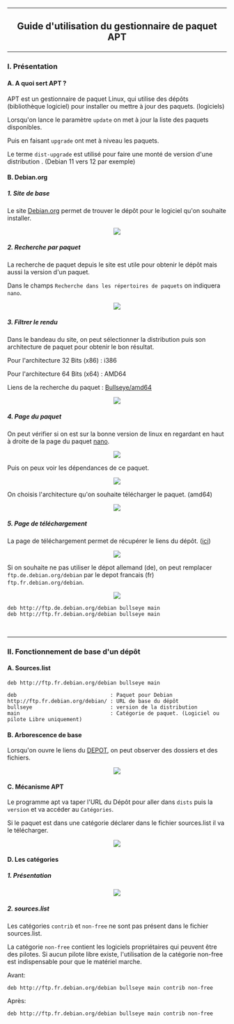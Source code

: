----------------------------------------------------------------------------------------------------------------------------------------------------------------
## <p align='center'> Guide d'utilisation du gestionnaire de paquet APT </p>

----------------------------------------------------------------------------------------------------------------------------------------------------------------
### I. Présentation
#### A. A quoi sert APT ? 
APT est un gestionnaire de paquet Linux, qui utilise des dépôts (bibliothèque logiciel) pour installer ou mettre à jour des paquets. (logiciels)

Lorsqu'on lance le paramètre `update` on met à jour la liste des paquets disponibles.

Puis en faisant `upgrade` ont met à niveau les paquets.

Le terme `dist-upgrade` est utilisé pour faire une monté de version d'une distribution . (Debian 11 vers 12 par exemple)

#### B. Debian.org
##### 1. Site de base
Le site [Debian.org](https://www.debian.org/distrib/packages) permet de trouver le dépôt pour le logiciel qu'on souhaite installer.

<p align='center'> <img src='https://github.com/MarcJaffre/Linux/assets/35907/deaade3b-7ee6-470e-91c3-9c2e3e483c14' /> </p>


##### 2. Recherche par paquet
La recherche de paquet depuis le site est utile pour obtenir le dépôt mais aussi la version d'un paquet.

Dans le champs `Recherche dans les répertoires de paquets` on indiquera `nano`.

<p align='center'> <img src='https://github.com/MarcJaffre/Linux/assets/35907/d337dfa5-63f1-4d52-9be0-20fc70c1f8e3' /> </p>

##### 3. Filtrer le rendu
Dans le bandeau du site, on peut sélectionner la distribution puis son architecture de paquet pour obtenir le bon résultat.

Pour l'architecture 32 Bits (x86) : i386

Pour l'architecture 64 Bits (x64) : AMD64

Liens de la recherche du paquet : [Bullseye/amd64](https://packages.debian.org/search?suite=bullseye&arch=amd64&searchon=names&keywords=nano)

<p align='center'> <img src='https://github.com/MarcJaffre/Linux/assets/35907/b44808a8-7396-43b8-b02d-404b496b9230' /> </p>

##### 4. Page du paquet
On peut vérifier si on est sur la bonne version de linux en regardant en haut à droite de la page du paquet [nano](https://packages.debian.org/bullseye/nano). 

<p align='center'> <img src='https://github.com/MarcJaffre/Linux/assets/35907/afff8fcf-72ca-4d6e-8a08-b7bd7934bb8f' /> </p>

Puis on peux voir les dépendances de ce paquet.

<p align='center'> <img src='https://github.com/MarcJaffre/Linux/assets/35907/89281367-d996-4925-94a3-23452402e5c2' /> </p>

On choisis l'architecture qu'on souhaite télécharger le paquet. (amd64)

<p align='center'> <img src='https://github.com/MarcJaffre/Linux/assets/35907/0ff9dc6d-60e5-4e5f-bb0e-db52260b7b7d' /> </p>

##### 5. Page de téléchargement
La page de téléchargement permet de récupérer le liens du dépôt. ([ici](https://packages.debian.org/bullseye/amd64/nano/download))

<p align='center'> <img src='https://github.com/MarcJaffre/Linux/assets/35907/8ebd3029-fca2-4775-a807-8c2eb50b8b31' /> </p>

Si on souhaite ne pas utiliser le dépot allemand (de), on peut remplacer `ftp.de.debian.org/debian` par le depot francais (fr) `ftp.fr.debian.org/debian`.

<p align='center'> <img src='https://github.com/MarcJaffre/Linux/assets/35907/50ff7041-51e6-4722-a3d6-981e764608d1' /> </p>

```
deb http://ftp.de.debian.org/debian bullseye main 
deb http://ftp.fr.debian.org/debian bullseye main 
```


<br />



----------------------------------------------------------------------------------------------------------------------------------------------------------------
### II. Fonctionnement de base d'un dépôt

#### A. Sources.list
```
deb http://ftp.fr.debian.org/debian bullseye main
```

```
deb                              : Paquet pour Debian
http://ftp.fr.debian.org/debian/ : URL de base du dépôt
bullseye                         : version de la distribution
main                             : Catégorie de paquet. (Logiciel ou pilote Libre uniquement) 
```

#### B. Arborescence de base
Lorsqu'on ouvre le liens du [DEPOT](http://ftp.fr.debian.org/debian/`), on peut observer des dossiers et des fichiers.

<p align='center'> <img src='https://github.com/MarcJaffre/Linux/assets/35907/abd3df60-fcbd-47ba-b805-1b28e86b5980' /> </p>


#### C. Mécanisme APT
Le programme apt va taper l'URL du Dépôt pour aller dans `dists` puis la `version` et va accéder au `Catégories`.

Si le paquet est dans une catégorie déclarer dans le fichier sources.list il va le télécharger.

<p align='center'> <img src='https://github.com/MarcJaffre/Linux/assets/35907/6a8bdce0-e5be-46c4-94c1-5fda51e0d2c2' /> </p>

#### D. Les catégories
##### 1. Présentation
<p align='center'> <img src='https://github.com/MarcJaffre/Linux/assets/35907/dd066ff0-f2a9-484b-9cfd-aeec63594ae1' /> </p>

##### 2. sources.list
Les catégories `contrib` et `non-free` ne sont pas présent dans le fichier sources.list.

La catégorie `non-free` contient les logiciels propriétaires qui peuvent être des pilotes. Si aucun pilote libre existe, l'utilisation de la catégorie non-free est indispensable pour que le matériel marche.


Avant:
```
deb http://ftp.fr.debian.org/debian bullseye main contrib non-free
```
Après:
```
deb http://ftp.fr.debian.org/debian bullseye main contrib non-free
```
